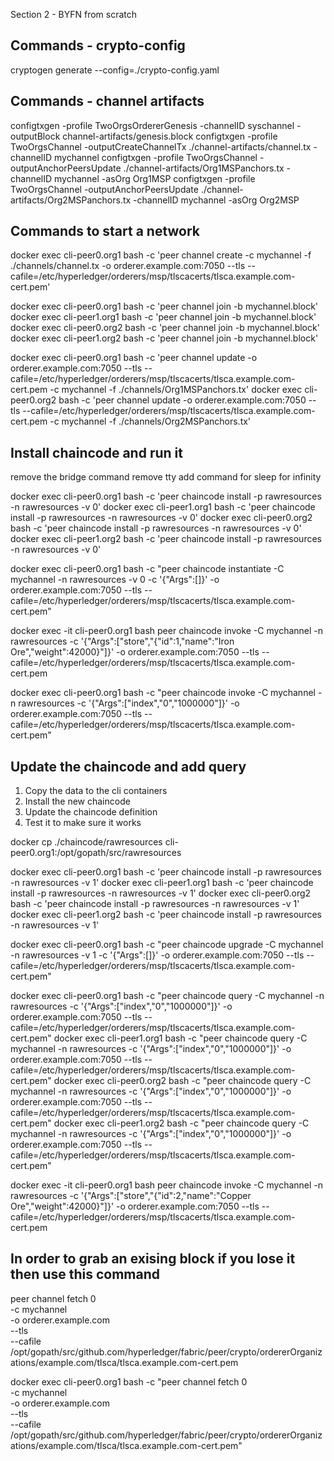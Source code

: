 Section 2 - BYFN from scratch

## Commands - crypto-config
cryptogen generate --config=./crypto-config.yaml

## Commands - channel artifacts
configtxgen -profile TwoOrgsOrdererGenesis -channelID syschannel -outputBlock channel-artifacts/genesis.block
configtxgen -profile TwoOrgsChannel -outputCreateChannelTx ./channel-artifacts/channel.tx -channelID mychannel
configtxgen -profile TwoOrgsChannel -outputAnchorPeersUpdate ./channel-artifacts/Org1MSPanchors.tx -channelID mychannel -asOrg Org1MSP
configtxgen -profile TwoOrgsChannel -outputAnchorPeersUpdate ./channel-artifacts/Org2MSPanchors.tx -channelID mychannel -asOrg Org2MSP








## Commands to start a network
docker exec cli-peer0.org1 bash -c 'peer channel create -c mychannel -f ./channels/channel.tx -o orderer.example.com:7050 --tls --cafile=/etc/hyperledger/orderers/msp/tlscacerts/tlsca.example.com-cert.pem'



docker exec cli-peer0.org1 bash -c 'peer channel join -b mychannel.block'
docker exec cli-peer1.org1 bash -c 'peer channel join -b mychannel.block'
docker exec cli-peer0.org2 bash -c 'peer channel join -b mychannel.block'
docker exec cli-peer1.org2 bash -c 'peer channel join -b mychannel.block'


docker exec cli-peer0.org1 bash -c 'peer channel update -o orderer.example.com:7050 --tls --cafile=/etc/hyperledger/orderers/msp/tlscacerts/tlsca.example.com-cert.pem -c mychannel -f ./channels/Org1MSPanchors.tx'
docker exec cli-peer0.org2 bash -c 'peer channel update -o orderer.example.com:7050 --tls --cafile=/etc/hyperledger/orderers/msp/tlscacerts/tlsca.example.com-cert.pem -c mychannel -f ./channels/Org2MSPanchors.tx'



## Install chaincode and run it
remove the bridge command
remove tty
add command for sleep for infinity




docker exec cli-peer0.org1 bash -c 'peer chaincode install -p rawresources -n rawresources -v 0'
docker exec cli-peer1.org1 bash -c 'peer chaincode install -p rawresources -n rawresources -v 0'
docker exec cli-peer0.org2 bash -c 'peer chaincode install -p rawresources -n rawresources -v 0'
docker exec cli-peer1.org2 bash -c 'peer chaincode install -p rawresources -n rawresources -v 0'



docker exec cli-peer0.org1 bash -c "peer chaincode instantiate -C mychannel -n rawresources -v 0 -c '{\"Args\":[]}' -o orderer.example.com:7050 --tls --cafile=/etc/hyperledger/orderers/msp/tlscacerts/tlsca.example.com-cert.pem"


docker exec -it cli-peer0.org1 bash
peer chaincode invoke -C mychannel -n rawresources -c '{"Args":["store","{\"id\":1,\"name\":\"Iron Ore\",\"weight\":42000}"]}' -o orderer.example.com:7050 --tls --cafile=/etc/hyperledger/orderers/msp/tlscacerts/tlsca.example.com-cert.pem


docker exec cli-peer0.org1 bash -c "peer chaincode invoke -C mychannel -n rawresources -c '{\"Args\":[\"index\",\"0\",\"1000000\"]}' -o orderer.example.com:7050 --tls --cafile=/etc/hyperledger/orderers/msp/tlscacerts/tlsca.example.com-cert.pem"







## Update the chaincode and add query

1) Copy the data to the cli containers
2) Install the new chaincode
3) Update the chaincode definition
4) Test it to make sure it works



docker cp ./chaincode/rawresources cli-peer0.org1:/opt/gopath/src/rawresources




docker exec cli-peer0.org1 bash -c 'peer chaincode install -p rawresources -n rawresources -v 1'
docker exec cli-peer1.org1 bash -c 'peer chaincode install -p rawresources -n rawresources -v 1'
docker exec cli-peer0.org2 bash -c 'peer chaincode install -p rawresources -n rawresources -v 1'
docker exec cli-peer1.org2 bash -c 'peer chaincode install -p rawresources -n rawresources -v 1'



docker exec cli-peer0.org1 bash -c "peer chaincode upgrade -C mychannel -n rawresources -v 1 -c '{\"Args\":[]}' -o orderer.example.com:7050 --tls --cafile=/etc/hyperledger/orderers/msp/tlscacerts/tlsca.example.com-cert.pem"





docker exec cli-peer0.org1 bash -c "peer chaincode query -C mychannel -n rawresources -c '{\"Args\":[\"index\",\"0\",\"1000000\"]}' -o orderer.example.com:7050 --tls --cafile=/etc/hyperledger/orderers/msp/tlscacerts/tlsca.example.com-cert.pem"
docker exec cli-peer1.org1 bash -c "peer chaincode query -C mychannel -n rawresources -c '{\"Args\":[\"index\",\"0\",\"1000000\"]}' -o orderer.example.com:7050 --tls --cafile=/etc/hyperledger/orderers/msp/tlscacerts/tlsca.example.com-cert.pem"
docker exec cli-peer0.org2 bash -c "peer chaincode query -C mychannel -n rawresources -c '{\"Args\":[\"index\",\"0\",\"1000000\"]}' -o orderer.example.com:7050 --tls --cafile=/etc/hyperledger/orderers/msp/tlscacerts/tlsca.example.com-cert.pem"
docker exec cli-peer1.org2 bash -c "peer chaincode query -C mychannel -n rawresources -c '{\"Args\":[\"index\",\"0\",\"1000000\"]}' -o orderer.example.com:7050 --tls --cafile=/etc/hyperledger/orderers/msp/tlscacerts/tlsca.example.com-cert.pem"




docker exec -it cli-peer0.org1 bash
peer chaincode invoke -C mychannel -n rawresources -c '{"Args":["store","{\"id\":2,\"name\":\"Copper Ore\",\"weight\":42000}"]}' -o orderer.example.com:7050 --tls --cafile=/etc/hyperledger/orderers/msp/tlscacerts/tlsca.example.com-cert.pem







## In order to grab an exising block if you lose it then use this command
peer channel fetch 0 \
    -c mychannel \
    -o orderer.example.com \
    --tls  \
    --cafile /opt/gopath/src/github.com/hyperledger/fabric/peer/crypto/ordererOrganizations/example.com/tlsca/tlsca.example.com-cert.pem

docker exec cli-peer0.org1 bash -c "peer channel fetch 0 \
    -c mychannel \
    -o orderer.example.com \
    --tls  \
    --cafile /opt/gopath/src/github.com/hyperledger/fabric/peer/crypto/ordererOrganizations/example.com/tlsca/tlsca.example.com-cert.pem"

